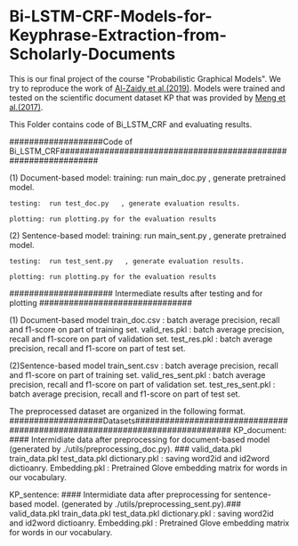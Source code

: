 # Bi-LSTM-CRF-Models-for-Keyphrase-Extraction-from-Scholarly-Documents
This is our final project of the course "Probabilistic Graphical Models".
We try to reproduce the work of [Al-Zaidy et al.(2019)](https://clgiles.ist.psu.edu/pubs/WWW2019.pdf). Models were trained and tested on the scientific
document dataset KP that was provided by [Meng et al.(2017)](https://arxiv.org/abs/1704.06879).

This Folder contains code of Bi_LSTM_CRF and evaluating results. 

###################Code of Bi_LSTM_CRF################################################################

(1) Document-based model:
	training: run main_doc.py  , generate pretrained model.

	testing:  run test_doc.py   , generate evaluation results.

	plotting: run plotting.py for the evaluation results


(2) Sentence-based model:
	training: run main_sent.py  , generate pretrained model.

	testing:  run test_sent.py   , generate evaluation results.

	plotting: run plotting.py for the evaluation results

##################### Intermediate results after testing and for plotting ###############################

(1) Document-based model
	train_doc.csv : batch average precision, recall and f1-score on part of training set.
	valid_res.pkl : batch average precision, recall and f1-score on part of validation set.
	test_res.pkl  : batch average precision, recall and f1-score on part of test set.

(2)Sentence-based model
	train_sent.csv :     batch average precision, recall and f1-score on part of training set.
	valid_res_sent.pkl : batch average precision, recall and f1-score on part of validation set.
	test_res_sent.pkl  : batch average precision, recall and f1-score on part of test set.


The preprocessed dataset are organized in the following format.
###################Datasets############################################################################
KP_document:
	#### Intermidiate data after preprocessing for document-based model (generated by ./utils/preprocessing_doc.py). ###
	valid_data.pkl
	train_data.pkl
	test_data.pkl
	dictionary.pkl : saving word2id and id2word dictioanry.
	Embedding.pkl  : Pretrained Glove embedding matrix for words in our vocabulary. 

KP_sentence: 
	#### Intermidiate data after preprocessing for sentence-based model. (generated by ./utils/preprocessing_sent.py).###
	valid_data.pkl
	train_data.pkl
	test_data.pkl
	dictionary.pkl : saving word2id and id2word dictioanry.
	Embedding.pkl  : Pretrained Glove embedding matrix for words in our vocabulary. 

